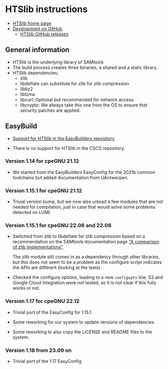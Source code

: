 # HTSlib instructions

-   [HTSlib home page](http://www.htslib.org/)
-   [Development on GitHub](https://github.com/samtools/htslib)
    -   [HTSlib GitHub releases](https://github.com/samtools/htslib/releases)


## General information

-   HTSlib is the underlying library of SAMtools
-   The build process creates three binaries, a shared and a static library.
-   HTSlib dependencies:
    -   zlib
    -   libdeflate can substitute for zlib for zlib compression
    -   libbz2
    -   liblzma
    -   libcurl: Optional but recommended for network access.
    -   libcrypto: We always take this one from the OS to ensure that security patches
        are applied.

## EasyBuild

-  [Support for HTSlib in the EasyBuilders repository](https://github.com/easybuilders/easybuild-easyconfigs/tree/develop/easybuild/easyconfigs/h/HTSlib)

-   There is no support for HTSlib in the CSCS repository.

### Version 1.14 for cpeGNU 21.12

-   We started from the EasyBuilders EasyConfig for the 2021b common
    toolchains but added documentation from UAntwerpen.

### Version 1.15.1 for cpeGNU 21.12

-   Trivial version bump, but we now also unload a few modules that are
    not needed for compilation, just in case that would solve some problems
    detected on LUMI.

    
### Version 1.15.1 for cpeGNU 22.06 and 22.08

-   Switched from zlib to libdeflate for zlib compression based on a recommendation on the SAMtools
    documentation page ["A comparison of zlib implementations"](http://www.htslib.org/benchmarks/zlib.html).
    
    The zlib module still comes in as a dependency through other libraries, but this does not seem to
    be a problem as the configure script indicates the APIs are different (looking 
    at the tests).
    
-   Checked the configure options, leading to a new `configopts` line. S3 and Google 
    Cloud Integration were not tested, so it is not clear if this fully works or not.

    
### Version 1.17 for cpeGNU 22.12

-   Trivial port of the EasyConfig for 1.15.1.

-   Some reworking for our system to update versions of dependencies.

-   Some reworking to also copy the LICENSE and README files to the system.


### Version 1.18 from 23.09 on

-   Trivial port of the 1.17 EasyConfig

